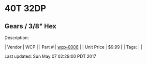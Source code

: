 # 40T 32DP
## Gears / 3/8" Hex
Description: 	 

| Vendor | WCP | 
| Part # | [wcp-0006](http://www.wcproducts.net/32-dp-gears) | 
| Unit Price | $9.99 | 
| Tags: |  | 

Last updated: Sun May 07 02:29:00 PDT 2017